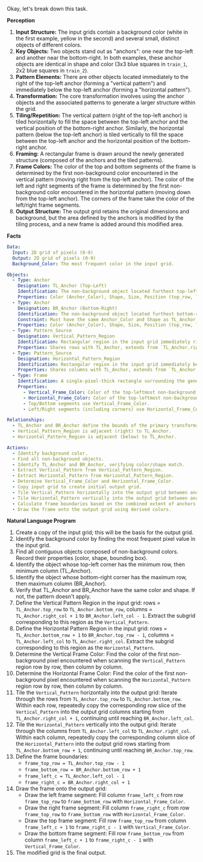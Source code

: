 Okay, let's break down this task.

**Perception**

1.  **Input Structure:** The input grids contain a background color (white in the first example, yellow in the second) and several small, distinct objects of different colors.
2.  **Key Objects:** Two objects stand out as "anchors": one near the top-left and another near the bottom-right. In both examples, these anchor objects are identical in shape and color (3x3 blue squares in `train_1`, 2x2 blue squares in `train_2`).
3.  **Pattern Elements:** There are other objects located immediately to the right of the top-left anchor (forming a "vertical pattern") and immediately below the top-left anchor (forming a "horizontal pattern").
4.  **Transformation:** The core transformation involves using the anchor objects and the associated patterns to generate a larger structure within the grid.
5.  **Tiling/Repetition:** The vertical pattern (right of the top-left anchor) is tiled horizontally to fill the space between the top-left anchor and the vertical position of the bottom-right anchor. Similarly, the horizontal pattern (below the top-left anchor) is tiled vertically to fill the space between the top-left anchor and the horizontal position of the bottom-right anchor.
6.  **Framing:** A rectangular frame is drawn around the newly generated structure (composed of the anchors and the tiled patterns).
7.  **Frame Colors:** The color of the top and bottom segments of the frame is determined by the first non-background color encountered in the vertical pattern (moving right from the top-left anchor). The color of the left and right segments of the frame is determined by the first non-background color encountered in the horizontal pattern (moving down from the top-left anchor). The corners of the frame take the color of the left/right frame segments.
8.  **Output Structure:** The output grid retains the original dimensions and background, but the area defined by the anchors is modified by the tiling process, and a new frame is added around this modified area.

**Facts**


```yaml
Data:
  Input: 2D grid of pixels (0-9)
  Output: 2D grid of pixels (0-9)
  Background_Color: The most frequent color in the input grid.

Objects:
  - Type: Anchor
    Designation: TL_Anchor (Top-Left)
    Identification: The non-background object located furthest top-left.
    Properties: Color (Anchor_Color), Shape, Size, Position (top_row, left_col, bottom_row, right_col).
  - Type: Anchor
    Designation: BR_Anchor (Bottom-Right)
    Identification: The non-background object located furthest bottom-right.
    Constraint: Must have the same Anchor_Color and Shape as TL_Anchor.
    Properties: Color (Anchor_Color), Shape, Size, Position (top_row, left_col, bottom_row, right_col).
  - Type: Pattern_Source
    Designation: Vertical_Pattern_Region
    Identification: Rectangular region in the input grid immediately right of TL_Anchor.
    Properties: Shares rows with TL_Anchor, extends from `TL_Anchor.right_col + 1` to `BR_Anchor.left_col - 1`. Contains the Vertical_Pattern.
  - Type: Pattern_Source
    Designation: Horizontal_Pattern_Region
    Identification: Rectangular region in the input grid immediately below TL_Anchor.
    Properties: Shares columns with TL_Anchor, extends from `TL_Anchor.bottom_row + 1` to `BR_Anchor.top_row - 1`. Contains the Horizontal_Pattern.
  - Type: Frame
    Identification: A single-pixel-thick rectangle surrounding the generated structure.
    Properties:
      - Vertical_Frame_Color: Color of the top-leftmost non-background pixel in Vertical_Pattern_Region.
      - Horizontal_Frame_Color: Color of the top-leftmost non-background pixel in Horizontal_Pattern_Region.
      - Top/Bottom segments use Vertical_Frame_Color.
      - Left/Right segments (including corners) use Horizontal_Frame_Color.

Relationships:
  - TL_Anchor and BR_Anchor define the bounds of the primary transformation area.
  - Vertical_Pattern_Region is adjacent (right) to TL_Anchor.
  - Horizontal_Pattern_Region is adjacent (below) to TL_Anchor.

Actions:
  - Identify background color.
  - Find all non-background objects.
  - Identify TL_Anchor and BR_Anchor, verifying color/shape match.
  - Extract Vertical_Pattern from Vertical_Pattern_Region.
  - Extract Horizontal_Pattern from Horizontal_Pattern_Region.
  - Determine Vertical_Frame_Color and Horizontal_Frame_Color.
  - Copy input grid to create initial output grid.
  - Tile Vertical_Pattern horizontally into the output grid between anchors.
  - Tile Horizontal_Pattern vertically into the output grid between anchors.
  - Calculate frame boundaries based on the combined extent of anchors and tiled patterns.
  - Draw the frame onto the output grid using derived colors.
```


**Natural Language Program**

1.  Create a copy of the input grid; this will be the basis for the output grid.
2.  Identify the background color by finding the most frequent pixel value in the input grid.
3.  Find all contiguous objects composed of non-background colors. Record their properties (color, shape, bounding box).
4.  Identify the object whose top-left corner has the minimum row, then minimum column (TL_Anchor).
5.  Identify the object whose bottom-right corner has the maximum row, then maximum column (BR_Anchor).
6.  Verify that TL_Anchor and BR_Anchor have the same color and shape. If not, the pattern doesn't apply.
7.  Define the Vertical Pattern Region in the input grid: rows = `TL_Anchor.top_row` to `TL_Anchor.bottom_row`, columns = `TL_Anchor.right_col + 1` to `BR_Anchor.left_col - 1`. Extract the subgrid corresponding to this region as the `Vertical_Pattern`.
8.  Define the Horizontal Pattern Region in the input grid: rows = `TL_Anchor.bottom_row + 1` to `BR_Anchor.top_row - 1`, columns = `TL_Anchor.left_col` to `TL_Anchor.right_col`. Extract the subgrid corresponding to this region as the `Horizontal_Pattern`.
9.  Determine the Vertical Frame Color: Find the color of the first non-background pixel encountered when scanning the `Vertical_Pattern` region row by row, then column by column.
10. Determine the Horizontal Frame Color: Find the color of the first non-background pixel encountered when scanning the `Horizontal_Pattern` region row by row, then column by column.
11. Tile the `Vertical_Pattern` horizontally into the output grid: Iterate through the rows from `TL_Anchor.top_row` to `TL_Anchor.bottom_row`. Within each row, repeatedly copy the corresponding row slice of the `Vertical_Pattern` into the output grid columns starting from `TL_Anchor.right_col + 1`, continuing until reaching `BR_Anchor.left_col`.
12. Tile the `Horizontal_Pattern` vertically into the output grid: Iterate through the columns from `TL_Anchor.left_col` to `TL_Anchor.right_col`. Within each column, repeatedly copy the corresponding column slice of the `Horizontal_Pattern` into the output grid rows starting from `TL_Anchor.bottom_row + 1`, continuing until reaching `BR_Anchor.top_row`.
13. Define the frame boundaries:
    *   `frame_top_row = TL_Anchor.top_row - 1`
    *   `frame_bottom_row = BR_Anchor.bottom_row + 1`
    *   `frame_left_c = TL_Anchor.left_col - 1`
    *   `frame_right_c = BR_Anchor.right_col + 1`
14. Draw the frame onto the output grid:
    *   Draw the left frame segment: Fill column `frame_left_c` from row `frame_top_row` to `frame_bottom_row` with `Horizontal_Frame_Color`.
    *   Draw the right frame segment: Fill column `frame_right_c` from row `frame_top_row` to `frame_bottom_row` with `Horizontal_Frame_Color`.
    *   Draw the top frame segment: Fill row `frame_top_row` from column `frame_left_c + 1` to `frame_right_c - 1` with `Vertical_Frame_Color`.
    *   Draw the bottom frame segment: Fill row `frame_bottom_row` from column `frame_left_c + 1` to `frame_right_c - 1` with `Vertical_Frame_Color`.
15. The modified grid is the final output.